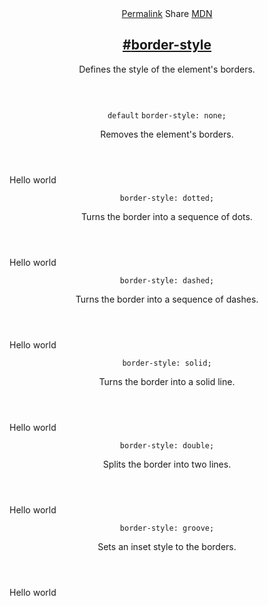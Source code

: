 <section id="border-style" class="property">
    <header class="property__header">
        <nav class="property__links">
            <a class="property__links-direct" href="/property/border-style/" data-property-name="border-style"
                data-tooltip="Single page for this property">Permalink</a>
            <a class="property__share" data-tooltip="Share on Twitter or Facebook"
                data-property-name="border-style">Share</a>
            <a target="_blank" href="https://developer.mozilla.org/en/docs/Web/CSS/border-style"
                data-tooltip="See on Mozilla Developer Network" rel="external">MDN</a>
        </nav>
        <h2 class="property__name">
            <a href="#border-style"><span>#</span>border-style</a>
        </h2>
        <div class="property__description">
            <p>Defines the style of the element&#39;s borders.</p>
        </div>
    </header>
    <section class="example">
        <header class="example__header">
            <p class="example__name">
                <code class="example--default" data-tooltip="This is the property's default value">default</code>
                <code class="example--value" data-tooltip="Click to copy"
                    data-clipboard-text="border-style: none;">border-style: none;</code>
            </p>
            <div class="example__description">
                <p>Removes the element&#39;s borders.</p>
            </div>
        </header>
        <aside class="example__preview">
            <div class="example__browser"><i></i><i></i><i></i></div>
            <div class="example__output">
                <div class="example__output-div border-style " id="border-style-none">Hello world</div>
            </div>
        </aside>
    </section>
    <section class="example">
        <header class="example__header">
            <p class="example__name">
                <code class="example--value" data-tooltip="Click to copy"
                    data-clipboard-text="border-style: dotted;">border-style: dotted;</code>
            </p>
            <div class="example__description">
                <p>Turns the border into a sequence of dots.</p>
            </div>
        </header>
        <aside class="example__preview">
            <div class="example__browser"><i></i><i></i><i></i></div>
            <div class="example__output">
                <div class="example__output-div border-style " id="border-style-dotted">Hello world</div>
            </div>
        </aside>
    </section>
    <section class="example">
        <header class="example__header">
            <p class="example__name">
                <code class="example--value" data-tooltip="Click to copy"
                    data-clipboard-text="border-style: dashed;">border-style: dashed;</code>
            </p>
            <div class="example__description">
                <p>Turns the border into a sequence of dashes.</p>
            </div>
        </header>
        <aside class="example__preview">
            <div class="example__browser"><i></i><i></i><i></i></div>
            <div class="example__output">
                <div class="example__output-div border-style " id="border-style-dashed">Hello world</div>
            </div>
        </aside>
    </section>
    <section class="example">
        <header class="example__header">
            <p class="example__name">
                <code class="example--value" data-tooltip="Click to copy"
                    data-clipboard-text="border-style: solid;">border-style: solid;</code>
            </p>
            <div class="example__description">
                <p>Turns the border into a solid line.</p>
            </div>
        </header>
        <aside class="example__preview">
            <div class="example__browser"><i></i><i></i><i></i></div>
            <div class="example__output">
                <div class="example__output-div border-style " id="border-style-solid">Hello world</div>
            </div>
        </aside>
    </section>
    <section class="example">
        <header class="example__header">
            <p class="example__name">
                <code class="example--value" data-tooltip="Click to copy"
                    data-clipboard-text="border-style: double;">border-style: double;</code>
            </p>
            <div class="example__description">
                <p>Splits the border into two lines.</p>
            </div>
        </header>
        <aside class="example__preview">
            <div class="example__browser"><i></i><i></i><i></i></div>
            <div class="example__output">
                <div class="example__output-div border-style " id="border-style-double">Hello world</div>
            </div>
        </aside>
    </section>
    <section class="example">
        <header class="example__header">
            <p class="example__name">
                <code class="example--value" data-tooltip="Click to copy"
                    data-clipboard-text="border-style: groove;">border-style: groove;</code>
            </p>
            <div class="example__description">
                <p>Sets an inset style to the borders.</p>
            </div>
        </header>
        <aside class="example__preview">
            <div class="example__browser"><i></i><i></i><i></i></div>
            <div class="example__output">
                <div class="example__output-div border-style " id="border-style-groove">Hello world</div>
            </div>
        </aside>
    </section>
</section>
